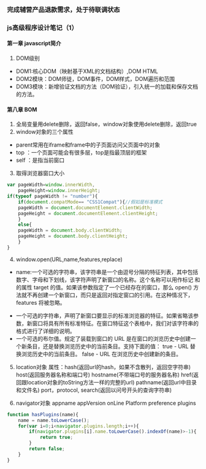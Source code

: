 ### 完成辅营产品退款需求，处于待联调状态
### js高级程序设计笔记（1）
#### 第一章 javascript简介
1. DOM级别
* DOM1:核心DOM（映射基于XML的文档结构）,DOM HTML 
* DOM2模块：DOM师徒，DOM事件，DOM样式，DOM遍历和范围
* DOM3模块：新增验证文档的方法（DOM验证），引入统一的加载和保存文档的方法。
#### 第八章 BOM
1. 全局变量用delete删除，返回false，window对象使用delete删除，返回true
2. window对象的三个属性
* parent常用在iframe和frame中的子页面访问父页面中的对象
* top ：一个页面可能会有很多层，top是指最顶层的框架
* self ：是指当前窗口
3. 取得浏览器窗口大小
```javascript
var pageWidth=window.innerWidth,
    pageHeight=window.innerHeight;
if(typeof pageWidth != "number"){
    if(document.compatMode== "CSS1Compat"){//假如是标准模式
    pageWidth = document.documentElement.clientWidth;
    pageHeight = document.documentElement.clientHeight;
    }
    else{
    pageWidth = document.body.clientWidth;
    pageHeight = document.body.clientHeight;
    }
}

```
4. window.open(URL,name,features,replace)
* name:一个可选的字符串，该字符串是一个由逗号分隔的特征列表，其中包括数字、字母和下划线，该字符声明了新窗口的名称。这个名称可以用作标记 <a> 和 <form> 的属性 target 的值。如果该参数指定了一个已经存在的窗口，那么 open() 方法就不再创建一个新窗口，而只是返回对指定窗口的引用。在这种情况下，features 将被忽略。
* 	一个可选的字符串，声明了新窗口要显示的标准浏览器的特征。如果省略该参数，新窗口将具有所有标准特征。在窗口特征这个表格中，我们对该字符串的格式进行了详细的说明。
* 一个可选的布尔值。规定了装载到窗口的 URL 是在窗口的浏览历史中创建一个新条目，还是替换浏览历史中的当前条目。支持下面的值：
true - URL 替换浏览历史中的当前条目。
false - URL 在浏览历史中创建新的条目。

5. location对象
属性：hash(返回url的hash，如果不含散列，返回空字符串)
host(返回服务器名称和端口号) hostname(不带端口号的服务器名称)
href(返回跟location对象的toString方法一样的完整的url)
pathname(返回url中目录和文件名)
port，protocol, search(返回以问号开头的查询字符串)

6. navigator对象
appname appVersion onLine Platform preference plugins 
```javascript
function hasPlugins(name){
    name = name.toLowerCase();
    for(var i=0;i<navigator.plugins.length;i++){
        if(navigator.plugins[i].name.toLowerCase().indexOf(name)>-1){
            return true;
        }
        return false;
    }
}
```